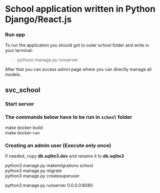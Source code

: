 # School application written in Python Django/React.js

### Run app
To run the application you should got to outer school folder and write in your terminal:
> pythoon manage.py runserver   

After that you can access admin page where you can directly manage all models.



## svc_school

### Start server
### The commands below have to be run in `school` folder
make docker-build <br />
make docker-run <br />

### Creating an admin user (Execute only once)
If needed, copy **db.sqlite3.dev** and rename it to **db.sqlite3**

python3 manage.py makemigrations school<br />
python3 manage.py migrate<br />
python3 manage.py createsuperuser<br />


python3 manage.py runserver 0.0.0.0:8080


